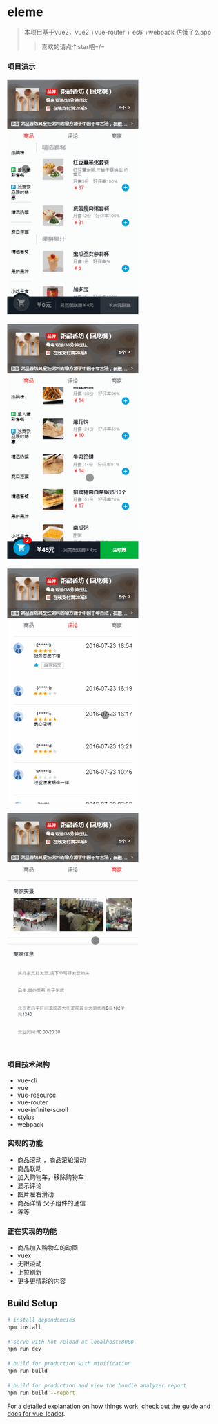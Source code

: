 # eleme

> 本项目基于vue2，vue2 +vue-router + es6 +webpack 仿饿了么app   
>> 喜欢的请点个star吧=/=  

### 项目演示  

####  ![image](https://github.com/childmoon/Eleme/blob/master/GifPic/lol3.gif)  
####  ![image](https://github.com/childmoon/Eleme/blob/master/GifPic/lol4.gif)  
####  ![image](https://github.com/childmoon/Eleme/blob/master/GifPic/lol5.gif)  
####  ![image](https://github.com/childmoon/Eleme/blob/master/GifPic/lol6.gif)  

### 项目技术架构
* vue-cli
* vue
* vue-resource
* vue-router
* vue-infinite-scroll
* stylus
* webpack

###  实现的功能
* 商品滚动 ，商品滚轮滚动
* 商品联动
* 加入购物车，移除购物车
* 显示评论
* 图片左右滑动
* 商品详情 父子组件的通信
* 等等

###  正在实现的功能
* 商品加入购物车的动画
* vuex
* 无限滚动
* 上拉刷新
* 更多更精彩的内容

## Build Setup

``` bash
# install dependencies
npm install

# serve with hot reload at localhost:8080
npm run dev

# build for production with minification
npm run build

# build for production and view the bundle analyzer report
npm run build --report
```

For a detailed explanation on how things work, check out the [guide](http://vuejs-templates.github.io/webpack/) and [docs for vue-loader](http://vuejs.github.io/vue-loader).
